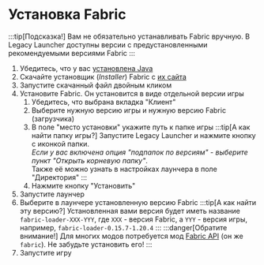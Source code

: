 # Установка Fabric

:::tip[Подсказка!]
Вам не обязательно устанавливать Fabric вручную. В Legacy Launcher доступны версии с предустановленными рекомендуемыми версиями Fabric
:::

1. Убедитесь, что у вас [установлена Java](./java)
2. Скачайте установщик (*Installer*) Fabric с [их сайта](https://fabricmc.net/use/installer/)
3. Запустите скачанный файл двойным кликом
4. Установите Fabric. Он установится в виде отдельной версии игры
    1. Убедитесь, что выбрана вкладка "Клиент"
    2. Выберите нужную версию игры и нужную версию Fabric (загрузчика)
    3. В поле "место установки" укажите путь к папке игры
        :::tip[А как найти папку игры?]
        Запустите Legacy Launcher и нажмите кнопку с иконкой папки.  
        *Если у вас включена опция "подпапок по версиям" - выберите пункт "Открыть корневую папку"*.  
        Также её можно узнать в настройках лаунчера в поле "Директория"
        :::
    3. Нажмите кнопку "Установить"
5. Запустите лаунчер
6. Выберите в лаунчере установленную версию Fabric
    :::tip[А как найти эту версию?]
    Установленная вами версия будет иметь название `fabric-loader-XXX-YYY`, где `XXX` - версия Fabric, а `YYY` - версия игры, например, `fabric-loader-0.15.7-1.20.4`
    :::
    :::danger[Обратите внимание!]
    Для многих модов потребуется мод [Fabric API](https://modrinth.com/mod/fabric-api) (он же `fabric`). Не забудьте установить его!
    :::
7. Запустите игру